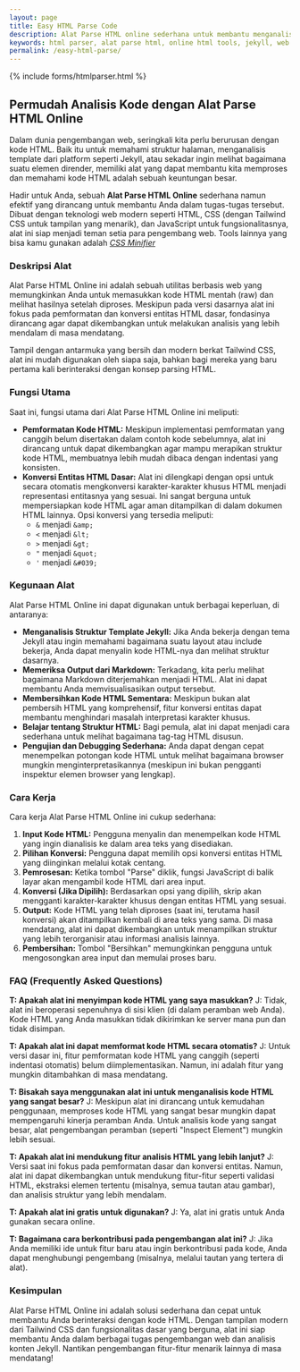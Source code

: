 ```yaml
---
layout: page
title: Easy HTML Parse Code
description: Alat Parse HTML online sederhana untuk membantu menganalisis kode HTML, memahami struktur template Jekyll, dan mengkonversi entitas HTML dasar. Gratis dan mudah digunakan.
keywords: html parser, alat parse html, online html tools, jekyll, web development, konversi entitas html, format html
permalink: /easy-html-parse/
---
```

{% include forms/htmlparser.html %}
## Permudah Analisis Kode dengan Alat Parse HTML Online

Dalam dunia pengembangan web, seringkali kita perlu berurusan dengan kode HTML. Baik itu untuk memahami struktur halaman, menganalisis template dari platform seperti Jekyll, atau sekadar ingin melihat bagaimana suatu elemen dirender, memiliki alat yang dapat membantu kita memproses dan memahami kode HTML adalah sebuah keuntungan besar.

Hadir untuk Anda, sebuah **Alat Parse HTML Online** sederhana namun efektif yang dirancang untuk membantu Anda dalam tugas-tugas tersebut. Dibuat dengan teknologi web modern seperti HTML, CSS (dengan Tailwind CSS untuk tampilan yang menarik), dan JavaScript untuk fungsionalitasnya, alat ini siap menjadi teman setia para pengembang web. Tools lainnya yang bisa kamu gunakan adalah *[CSS Minifier](/css-minifier/)*

### Deskripsi Alat

Alat Parse HTML Online ini adalah sebuah utilitas berbasis web yang memungkinkan Anda untuk memasukkan kode HTML mentah (raw) dan melihat hasilnya setelah diproses. Meskipun pada versi dasarnya alat ini fokus pada pemformatan dan konversi entitas HTML dasar, fondasinya dirancang agar dapat dikembangkan untuk melakukan analisis yang lebih mendalam di masa mendatang.

Tampil dengan antarmuka yang bersih dan modern berkat Tailwind CSS, alat ini mudah digunakan oleh siapa saja, bahkan bagi mereka yang baru pertama kali berinteraksi dengan konsep parsing HTML.

### Fungsi Utama

Saat ini, fungsi utama dari Alat Parse HTML Online ini meliputi:

* **Pemformatan Kode HTML:** Meskipun implementasi pemformatan yang canggih belum disertakan dalam contoh kode sebelumnya, alat ini dirancang untuk dapat dikembangkan agar mampu merapikan struktur kode HTML, membuatnya lebih mudah dibaca dengan indentasi yang konsisten.
* **Konversi Entitas HTML Dasar:** Alat ini dilengkapi dengan opsi untuk secara otomatis mengkonversi karakter-karakter khusus HTML menjadi representasi entitasnya yang sesuai. Ini sangat berguna untuk mempersiapkan kode HTML agar aman ditampilkan di dalam dokumen HTML lainnya. Opsi konversi yang tersedia meliputi:
    * `&` menjadi `&amp;`
    * `<` menjadi `&lt;`
    * `>` menjadi `&gt;`
    * `"` menjadi `&quot;`
    * `'` menjadi `&#039;`

### Kegunaan Alat

Alat Parse HTML Online ini dapat digunakan untuk berbagai keperluan, di antaranya:

* **Menganalisis Struktur Template Jekyll:** Jika Anda bekerja dengan tema Jekyll atau ingin memahami bagaimana suatu layout atau include bekerja, Anda dapat menyalin kode HTML-nya dan melihat struktur dasarnya.
* **Memeriksa Output dari Markdown:** Terkadang, kita perlu melihat bagaimana Markdown diterjemahkan menjadi HTML. Alat ini dapat membantu Anda memvisualisasikan output tersebut.
* **Membersihkan Kode HTML Sementara:** Meskipun bukan alat pembersih HTML yang komprehensif, fitur konversi entitas dapat membantu menghindari masalah interpretasi karakter khusus.
* **Belajar tentang Struktur HTML:** Bagi pemula, alat ini dapat menjadi cara sederhana untuk melihat bagaimana tag-tag HTML disusun.
* **Pengujian dan Debugging Sederhana:** Anda dapat dengan cepat menempelkan potongan kode HTML untuk melihat bagaimana browser mungkin menginterpretasikannya (meskipun ini bukan pengganti inspektur elemen browser yang lengkap).

### Cara Kerja

Cara kerja Alat Parse HTML Online ini cukup sederhana:

1.  **Input Kode HTML:** Pengguna menyalin dan menempelkan kode HTML yang ingin dianalisis ke dalam area teks yang disediakan.
2.  **Pilihan Konversi:** Pengguna dapat memilih opsi konversi entitas HTML yang diinginkan melalui kotak centang.
3.  **Pemrosesan:** Ketika tombol "Parse" diklik, fungsi JavaScript di balik layar akan mengambil kode HTML dari area input.
4.  **Konversi (Jika Dipilih):** Berdasarkan opsi yang dipilih, skrip akan mengganti karakter-karakter khusus dengan entitas HTML yang sesuai.
5.  **Output:** Kode HTML yang telah diproses (saat ini, terutama hasil konversi) akan ditampilkan kembali di area teks yang sama. Di masa mendatang, alat ini dapat dikembangkan untuk menampilkan struktur yang lebih terorganisir atau informasi analisis lainnya.
6.  **Pembersihan:** Tombol "Bersihkan" memungkinkan pengguna untuk mengosongkan area input dan memulai proses baru.

### FAQ (Frequently Asked Questions)

**T: Apakah alat ini menyimpan kode HTML yang saya masukkan?**
J: Tidak, alat ini beroperasi sepenuhnya di sisi klien (di dalam peramban web Anda). Kode HTML yang Anda masukkan tidak dikirimkan ke server mana pun dan tidak disimpan.

**T: Apakah alat ini dapat memformat kode HTML secara otomatis?**
J: Untuk versi dasar ini, fitur pemformatan kode HTML yang canggih (seperti indentasi otomatis) belum diimplementasikan. Namun, ini adalah fitur yang mungkin ditambahkan di masa mendatang.

**T: Bisakah saya menggunakan alat ini untuk menganalisis kode HTML yang sangat besar?**
J: Meskipun alat ini dirancang untuk kemudahan penggunaan, memproses kode HTML yang sangat besar mungkin dapat mempengaruhi kinerja peramban Anda. Untuk analisis kode yang sangat besar, alat pengembangan peramban (seperti "Inspect Element") mungkin lebih sesuai.

**T: Apakah alat ini mendukung fitur analisis HTML yang lebih lanjut?**
J: Versi saat ini fokus pada pemformatan dasar dan konversi entitas. Namun, alat ini dapat dikembangkan untuk mendukung fitur-fitur seperti validasi HTML, ekstraksi elemen tertentu (misalnya, semua tautan atau gambar), dan analisis struktur yang lebih mendalam.

**T: Apakah alat ini gratis untuk digunakan?**
J: Ya, alat ini gratis untuk Anda gunakan secara online.

**T: Bagaimana cara berkontribusi pada pengembangan alat ini?**
J: Jika Anda memiliki ide untuk fitur baru atau ingin berkontribusi pada kode, Anda dapat menghubungi pengembang (misalnya, melalui tautan yang tertera di alat).

### Kesimpulan

Alat Parse HTML Online ini adalah solusi sederhana dan cepat untuk membantu Anda berinteraksi dengan kode HTML. Dengan tampilan modern dari Tailwind CSS dan fungsionalitas dasar yang berguna, alat ini siap membantu Anda dalam berbagai tugas pengembangan web dan analisis konten Jekyll. Nantikan pengembangan fitur-fitur menarik lainnya di masa mendatang!

